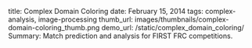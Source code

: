 title:  Complex Domain Coloring
date: February 15, 2014
tags:  complex-analysis, image-processing
thumb_url: images/thumbnails/complex-domain-coloring_thumb.png
demo_url: /static/complex_domain_coloring/
Summary: Match prediction and analysis for FIRST FRC competitions. 